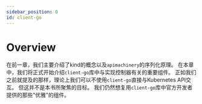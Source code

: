 ```yaml
---
sidebar_position: 0
id: client-go
---
```

# Overview

在前一章，我们主要介绍了kind的概念以及`apimachinery`的序列化原理。
在本章中，我们将正式开始介绍`client-go`库中与实现控制器有关的重要组件。
正如我们之前就提及的那样，理论上我们可以不使用`client-go`直接与Kubernetes API交互。
但这并不是本书所聚焦的目标。
我们仍然想复用`client-go`库中官方开发者提供的那些"优雅"的组件。